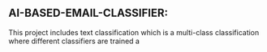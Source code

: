 AI-BASED-EMAIL-CLASSIFIER:
--------------------
This project includes text classification which is a multi-class classification where different classifiers are trained a